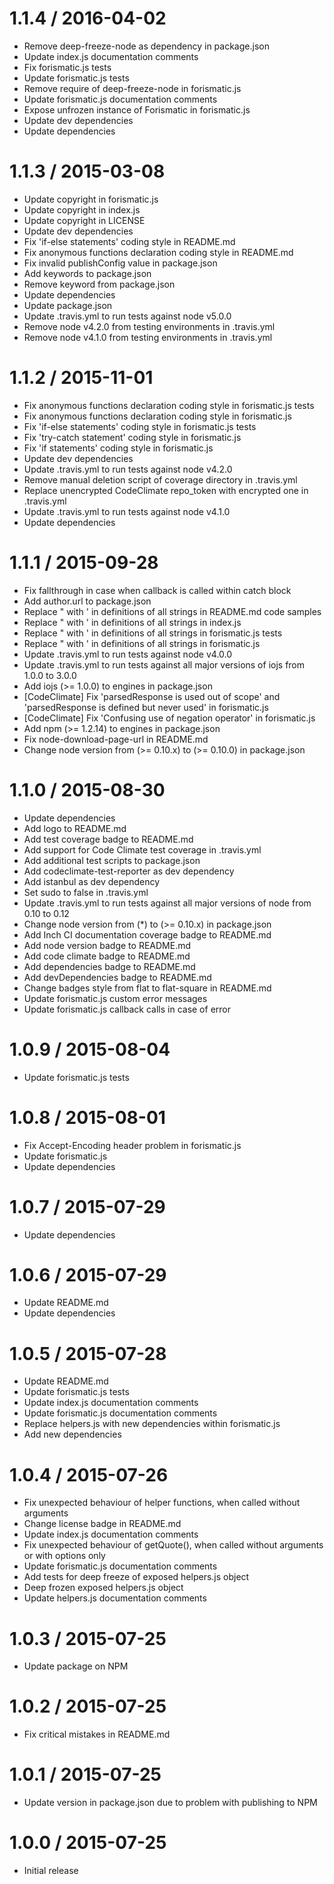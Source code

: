 1.1.4 / 2016-04-02
==================

* Remove deep-freeze-node as dependency in package.json
* Update index.js documentation comments
* Fix forismatic.js tests
* Update forismatic.js tests
* Remove require of deep-freeze-node in forismatic.js
* Update forismatic.js documentation comments
* Expose unfrozen instance of Forismatic in forismatic.js
* Update dev dependencies
* Update dependencies

1.1.3 / 2015-03-08
==================

* Update copyright in forismatic.js
* Update copyright in index.js
* Update copyright in LICENSE
* Update dev dependencies
* Fix 'if-else statements' coding style in README.md
* Fix anonymous functions declaration coding style in README.md
* Fix invalid publishConfig value in package.json
* Add keywords to package.json
* Remove keyword from package.json
* Update dependencies
* Update package.json
* Update .travis.yml to run tests against node v5.0.0
* Remove node v4.2.0 from testing environments in .travis.yml
* Remove node v4.1.0 from testing environments in .travis.yml

1.1.2 / 2015-11-01
==================

* Fix anonymous functions declaration coding style in forismatic.js tests
* Fix anonymous functions declaration coding style in forismatic.js
* Fix 'if-else statements' coding style in forismatic.js tests
* Fix 'try-catch statement' coding style in forismatic.js
* Fix 'if statements' coding style in forismatic.js
* Update dev dependencies
* Update .travis.yml to run tests against node v4.2.0
* Remove manual deletion script of coverage directory in .travis.yml
* Replace unencrypted CodeClimate repo_token with encrypted one in .travis.yml
* Update .travis.yml to run tests against node v4.1.0
* Update dependencies

1.1.1 / 2015-09-28
==================

* Fix fallthrough in case when callback is called within catch block
* Add author.url to package.json
* Replace " with ' in definitions of all strings in README.md code samples
* Replace " with ' in definitions of all strings in index.js
* Replace " with ' in definitions of all strings in forismatic.js tests
* Replace " with ' in definitions of all strings in forismatic.js
* Update .travis.yml to run tests against node v4.0.0
* Update .travis.yml to run tests against all major versions of iojs from 1.0.0 to 3.0.0
* Add iojs (>= 1.0.0) to engines in package.json
* [CodeClimate] Fix 'parsedResponse is used out of scope' and 'parsedResponse is defined but never used' in forismatic.js
* [CodeClimate] Fix 'Confusing use of negation operator' in forismatic.js
* Add npm (>= 1.2.14) to engines in package.json
* Fix node-download-page-url in README.md
* Change node version from (>= 0.10.x) to (>= 0.10.0) in package.json

1.1.0 / 2015-08-30
==================

* Update dependencies
* Add logo to README.md
* Add test coverage badge to README.md
* Add support for Code Climate test coverage in .travis.yml
* Add additional test scripts to package.json
* Add codeclimate-test-reporter as dev dependency
* Add istanbul as dev dependency
* Set sudo to false in .travis.yml
* Update .travis.yml to run tests against all major versions of node from 0.10 to 0.12
* Change node version from (*) to (>= 0.10.x) in package.json
* Add Inch CI documentation coverage badge to README.md
* Add node version badge to README.md
* Add code climate badge to README.md
* Add dependencies badge to README.md
* Add devDependencies badge to README.md
* Change badges style from flat to flat-square in README.md
* Update forismatic.js custom error messages
* Update forismatic.js callback calls in case of error

1.0.9 / 2015-08-04
==================

* Update forismatic.js tests

1.0.8 / 2015-08-01
==================

* Fix Accept-Encoding header problem in forismatic.js
* Update forismatic.js
* Update dependencies

1.0.7 / 2015-07-29
==================

* Update dependencies

1.0.6 / 2015-07-29
==================

* Update README.md
* Update dependencies

1.0.5 / 2015-07-28
==================

* Update README.md
* Update forismatic.js tests
* Update index.js documentation comments
* Update forismatic.js documentation comments
* Replace helpers.js with new dependencies within forismatic.js
* Add new dependencies

1.0.4 / 2015-07-26
==================

* Fix unexpected behaviour of helper functions, when called without arguments
* Change license badge in README.md
* Update index.js documentation comments
* Fix unexpected behaviour of getQuote(), when called without arguments or with options only
* Update forismatic.js documentation comments
* Add tests for deep freeze of exposed helpers.js object
* Deep frozen exposed helpers.js object
* Update helpers.js documentation comments

1.0.3 / 2015-07-25
==================

* Update package on NPM

1.0.2 / 2015-07-25
==================

* Fix critical mistakes in README.md

1.0.1 / 2015-07-25
==================

* Update version in package.json due to problem with publishing to NPM

1.0.0 / 2015-07-25
==================

* Initial release